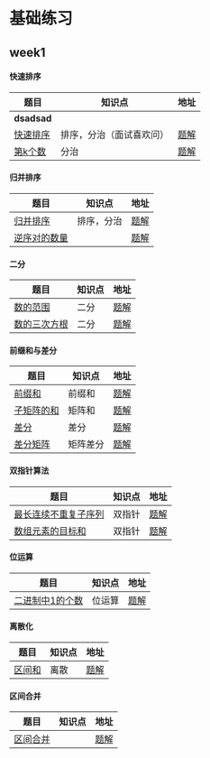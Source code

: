 # 基础练习

## week1

#### 快速排序

| 题目                                                    | 知识点                   | 地址                          |
| ------------------------------------------------------- | ------------------------ | ----------------------------- |
| <b>dsadsad</b>                                          |                          |                               |
| [快速排序](https://www.acwing.com/problem/content/787/) | 排序，分治（面试喜欢问） | [题解](/week1/QuickSort.java) |
| [第k个数](https://www.acwing.com/problem/content/788/)  | 分治                     | [题解](/week1/KNumber.java)   |
#### 归并排序

| 题目                                                        | 知识点     | 地址                                   |
| ----------------------------------------------------------- | ---------- | -------------------------------------- |
| [归并排序](https://www.acwing.com/problem/content/789/)     | 排序，分治 | [题解](/week1/MergeSort.java)          |
| [逆序对的数量](https://www.acwing.com/problem/content/790/) |            | [题解](/week1/NumberReversePairs.java) |

#### 二分

| 题目                                                        | 知识点 | 地址                            |
| ----------------------------------------------------------- | ------ | ------------------------------- |
| [数的范围](https://www.acwing.com/problem/content/791/)     | 二分   | [题解](/week1/NumberRange.java) |
| [数的三次方根](https://www.acwing.com/problem/content/792/) | 二分   | [题解](/week1/NumCube.java)     |

#### 前缀和与差分

| 题目                                                         | 知识点   | 地址                                |
| ------------------------------------------------------------ | -------- | ----------------------------------- |
| [前缀和](https://www.acwing.com/problem/content/description/797/) | 前缀和   | [题解](/week1/PrefixSum.java)       |
| [子矩阵的和](https://www.acwing.com/problem/content/798/)    | 矩阵和   | [题解](/week1/MatrixSum.java)       |
| [差分](https://www.acwing.com/problem/content/799/)          | 差分     | [题解](/week1/Difference.java)      |
| [差分矩阵](https://www.acwing.com/problem/content/800/)      | 矩阵差分 | [题解](/week1/MatrixDifferent.java) |

#### 双指针算法

| 题目                                                         | 知识点 | 地址                                    |
| ------------------------------------------------------------ | ------ | --------------------------------------- |
| [最长连续不重复子序列](https://www.acwing.com/problem/content/801/) | 双指针 | [题解](/week1/LongestNotRepeatStr.java) |
| [数组元素的目标和](https://www.acwing.com/problem/content/802/) | 双指针 | [题解](/week1/ArrayTargetSum.java)      |



#### 位运算

| 题目                                                         | 知识点 | 地址                               |
| ------------------------------------------------------------ | ------ | ---------------------------------- |
| [二进制中1的个数](https://www.acwing.com/problem/content/803/) | 位运算 | [题解](/week1/NumberOneCount.java) |



#### 离散化

| 题目                                                  | 知识点 | 地址                         |
| ----------------------------------------------------- | ------ | ---------------------------- |
| [区间和](https://www.acwing.com/problem/content/804/) | 离散   | [题解](/week1/RangeSum.java) |



#### 区间合并

| 题目                                                    | 知识点 | 地址                           |
| ------------------------------------------------------- | ------ | ------------------------------ |
| [区间合并](https://www.acwing.com/problem/content/805/) |        | [题解](/week1/RangeMerge.java) |

